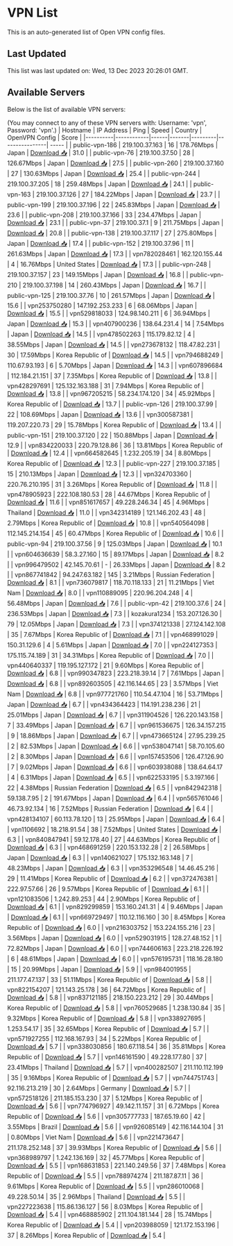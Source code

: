 # VPN List

This is an auto-generated list of Open VPN config files.

## Last Updated

This list was last updated on: Wed, 13 Dec 2023 20:26:01 GMT.

## Available Servers

Below is the list of available VPN servers:

(You may connect to any of these VPN servers with: Username: 'vpn', Password: 'vpn'.)
| Hostname | IP Address | Ping | Speed | Country | OpenVPN Config | Score |
|----------|------------|------|-------|---------|----------------| ----- |
| public-vpn-186 | 219.100.37.163 | 16 | 178.76Mbps | Japan | [Download 📥](./configs/server_0_JP.ovpn) | 31.0 |
| public-vpn-76 | 219.100.37.50 | 28 | 126.67Mbps | Japan | [Download 📥](./configs/server_1_JP.ovpn) | 27.5 |
| public-vpn-260 | 219.100.37.160 | 27 | 130.63Mbps | Japan | [Download 📥](./configs/server_2_JP.ovpn) | 25.4 |
| public-vpn-244 | 219.100.37.205 | 18 | 259.48Mbps | Japan | [Download 📥](./configs/server_3_JP.ovpn) | 24.1 |
| public-vpn-163 | 219.100.37.126 | 27 | 184.22Mbps | Japan | [Download 📥](./configs/server_4_JP.ovpn) | 23.7 |
| public-vpn-199 | 219.100.37.196 | 22 | 245.83Mbps | Japan | [Download 📥](./configs/server_5_JP.ovpn) | 23.6 |
| public-vpn-208 | 219.100.37.166 | 33 | 234.47Mbps | Japan | [Download 📥](./configs/server_6_JP.ovpn) | 23.1 |
| public-vpn-37 | 219.100.37.1 | 9 | 211.75Mbps | Japan | [Download 📥](./configs/server_7_JP.ovpn) | 20.8 |
| public-vpn-138 | 219.100.37.117 | 27 | 275.80Mbps | Japan | [Download 📥](./configs/server_8_JP.ovpn) | 17.4 |
| public-vpn-152 | 219.100.37.96 | 11 | 261.63Mbps | Japan | [Download 📥](./configs/server_9_JP.ovpn) | 17.3 |
| vpn782028461 | 162.120.155.44 | 4 | 16.76Mbps | United States | [Download 📥](./configs/server_10_US.ovpn) | 17.3 |
| public-vpn-248 | 219.100.37.157 | 23 | 149.15Mbps | Japan | [Download 📥](./configs/server_11_JP.ovpn) | 16.8 |
| public-vpn-210 | 219.100.37.198 | 14 | 260.43Mbps | Japan | [Download 📥](./configs/server_12_JP.ovpn) | 16.7 |
| public-vpn-125 | 219.100.37.76 | 10 | 261.57Mbps | Japan | [Download 📥](./configs/server_13_JP.ovpn) | 15.6 |
| vpn253750280 | 147.192.253.233 | 6 | 68.06Mbps | Japan | [Download 📥](./configs/server_14_JP.ovpn) | 15.5 |
| vpn529818033 | 124.98.140.211 | 6 | 36.94Mbps | Japan | [Download 📥](./configs/server_15_JP.ovpn) | 15.3 |
| vpn407900236 | 138.64.231.4 | 14 | 7.54Mbps | Japan | [Download 📥](./configs/server_16_JP.ovpn) | 14.5 |
| vpn478502263 | 115.179.82.12 | 4 | 38.55Mbps | Japan | [Download 📥](./configs/server_17_JP.ovpn) | 14.5 |
| vpn273678132 | 118.47.82.231 | 30 | 17.59Mbps | Korea Republic of | [Download 📥](./configs/server_18_KR.ovpn) | 14.5 |
| vpn794688249 | 110.67.93.193 | 6 | 5.70Mbps | Japan | [Download 📥](./configs/server_19_JP.ovpn) | 14.3 |
| vpn607896684 | 112.184.21.151 | 37 | 7.35Mbps | Korea Republic of | [Download 📥](./configs/server_20_KR.ovpn) | 13.8 |
| vpn428297691 | 125.132.163.188 | 31 | 7.94Mbps | Korea Republic of | [Download 📥](./configs/server_21_KR.ovpn) | 13.8 |
| vpn967205215 | 58.234.174.120 | 34 | 45.92Mbps | Korea Republic of | [Download 📥](./configs/server_22_KR.ovpn) | 13.7 |
| public-vpn-126 | 219.100.37.99 | 22 | 108.69Mbps | Japan | [Download 📥](./configs/server_23_JP.ovpn) | 13.6 |
| vpn300587381 | 119.207.220.73 | 29 | 15.78Mbps | Korea Republic of | [Download 📥](./configs/server_24_KR.ovpn) | 13.4 |
| public-vpn-151 | 219.100.37.120 | 22 | 150.88Mbps | Japan | [Download 📥](./configs/server_25_JP.ovpn) | 12.9 |
| vpn834220033 | 220.79.128.86 | 36 | 13.81Mbps | Korea Republic of | [Download 📥](./configs/server_26_KR.ovpn) | 12.4 |
| vpn664582645 | 1.232.205.19 | 34 | 8.80Mbps | Korea Republic of | [Download 📥](./configs/server_27_KR.ovpn) | 12.3 |
| public-vpn-227 | 219.100.37.185 | 15 | 210.13Mbps | Japan | [Download 📥](./configs/server_28_JP.ovpn) | 12.3 |
| vpn324703360 | 220.76.210.195 | 31 | 3.26Mbps | Korea Republic of | [Download 📥](./configs/server_29_KR.ovpn) | 11.8 |
| vpn478905923 | 222.108.180.53 | 28 | 44.67Mbps | Korea Republic of | [Download 📥](./configs/server_30_KR.ovpn) | 11.6 |
| vpn851617657 | 49.228.246.34 | 45 | 4.96Mbps | Thailand | [Download 📥](./configs/server_31_TH.ovpn) | 11.0 |
| vpn342314189 | 121.146.202.43 | 48 | 2.79Mbps | Korea Republic of | [Download 📥](./configs/server_32_KR.ovpn) | 10.8 |
| vpn540564098 | 112.145.214.154 | 45 | 60.47Mbps | Korea Republic of | [Download 📥](./configs/server_33_KR.ovpn) | 10.6 |
| public-vpn-94 | 219.100.37.56 | 9 | 125.03Mbps | Japan | [Download 📥](./configs/server_34_JP.ovpn) | 10.1 |
| vpn604636639 | 58.3.27.160 | 15 | 89.17Mbps | Japan | [Download 📥](./configs/server_35_JP.ovpn) | 8.2 |
| vpn996479502 | 42.145.70.61 | - | 26.33Mbps | Japan | [Download 📥](./configs/server_36_JP.ovpn) | 8.2 |
| vpn867741842 | 94.247.63.182 | 145 | 3.21Mbps | Russian Federation | [Download 📥](./configs/server_37_RU.ovpn) | 8.1 |
| vpn736079817 | 118.70.118.133 | 21 | 11.21Mbps | Viet Nam | [Download 📥](./configs/server_38_VN.ovpn) | 8.0 |
| vpn110889095 | 220.96.204.248 | 4 | 56.48Mbps | Japan | [Download 📥](./configs/server_39_JP.ovpn) | 7.6 |
| public-vpn-42 | 219.100.37.6 | 24 | 236.53Mbps | Japan | [Download 📥](./configs/server_40_JP.ovpn) | 7.3 |
| kozakura1234 | 153.207.126.30 | 79 | 12.05Mbps | Japan | [Download 📥](./configs/server_41_JP.ovpn) | 7.3 |
| vpn374121338 | 27.124.142.108 | 35 | 7.67Mbps | Korea Republic of | [Download 📥](./configs/server_42_KR.ovpn) | 7.1 |
| vpn468991029 | 150.31.129.6 | 4 | 5.61Mbps | Japan | [Download 📥](./configs/server_43_JP.ovpn) | 7.0 |
| vpn224127353 | 175.115.74.189 | 31 | 34.31Mbps | Korea Republic of | [Download 📥](./configs/server_44_KR.ovpn) | 7.0 |
| vpn440640337 | 119.195.127.172 | 21 | 9.60Mbps | Korea Republic of | [Download 📥](./configs/server_45_KR.ovpn) | 6.8 |
| vpn990347823 | 223.218.39.14 | 7 | 7.61Mbps | Japan | [Download 📥](./configs/server_46_JP.ovpn) | 6.8 |
| vpn892603505 | 42.116.144.65 | 23 | 3.57Mbps | Viet Nam | [Download 📥](./configs/server_47_VN.ovpn) | 6.8 |
| vpn977721760 | 110.54.47.104 | 16 | 53.71Mbps | Japan | [Download 📥](./configs/server_48_JP.ovpn) | 6.7 |
| vpn434364423 | 114.191.238.236 | 21 | 25.01Mbps | Japan | [Download 📥](./configs/server_49_JP.ovpn) | 6.7 |
| vpn311904526 | 126.220.143.158 | 7 | 33.49Mbps | Japan | [Download 📥](./configs/server_50_JP.ovpn) | 6.7 |
| vpn961536675 | 126.34.157.215 | 9 | 18.86Mbps | Japan | [Download 📥](./configs/server_51_JP.ovpn) | 6.7 |
| vpn473665124 | 27.95.239.25 | 2 | 82.53Mbps | Japan | [Download 📥](./configs/server_52_JP.ovpn) | 6.6 |
| vpn538047141 | 58.70.105.60 | 2 | 8.30Mbps | Japan | [Download 📥](./configs/server_53_JP.ovpn) | 6.6 |
| vpn157453506 | 126.47.126.90 | 7 | 9.02Mbps | Japan | [Download 📥](./configs/server_54_JP.ovpn) | 6.6 |
| vpn603938088 | 138.64.64.17 | 4 | 6.31Mbps | Japan | [Download 📥](./configs/server_55_JP.ovpn) | 6.5 |
| vpn622533195 | 5.3.197.166 | 22 | 4.38Mbps | Russian Federation | [Download 📥](./configs/server_56_RU.ovpn) | 6.5 |
| vpn842942318 | 59.138.7.95 | 2 | 191.67Mbps | Japan | [Download 📥](./configs/server_57_JP.ovpn) | 6.4 |
| vpn565761046 | 46.73.92.134 | 16 | 7.52Mbps | Russian Federation | [Download 📥](./configs/server_58_RU.ovpn) | 6.4 |
| vpn428134107 | 60.113.78.120 | 13 | 25.95Mbps | Japan | [Download 📥](./configs/server_59_JP.ovpn) | 6.4 |
| vpn1106692 | 18.218.91.54 | 38 | 7.52Mbps | United States | [Download 📥](./configs/server_60_US.ovpn) | 6.3 |
| vpn840847941 | 59.12.178.40 | 27 | 44.63Mbps | Korea Republic of | [Download 📥](./configs/server_61_KR.ovpn) | 6.3 |
| vpn468691259 | 220.153.132.28 | 2 | 26.58Mbps | Japan | [Download 📥](./configs/server_62_JP.ovpn) | 6.3 |
| vpn140621027 | 175.132.163.148 | 7 | 48.23Mbps | Japan | [Download 📥](./configs/server_63_JP.ovpn) | 6.3 |
| vpn353296548 | 14.46.45.216 | 29 | 11.41Mbps | Korea Republic of | [Download 📥](./configs/server_64_KR.ovpn) | 6.2 |
| vpn372476381 | 222.97.57.66 | 26 | 9.57Mbps | Korea Republic of | [Download 📥](./configs/server_65_KR.ovpn) | 6.1 |
| vpn121083506 | 1.242.89.253 | 44 | 2.90Mbps | Korea Republic of | [Download 📥](./configs/server_66_KR.ovpn) | 6.1 |
| vpn829299859 | 153.160.241.31 | 4 | 9.46Mbps | Japan | [Download 📥](./configs/server_67_JP.ovpn) | 6.1 |
| vpn669729497 | 110.12.116.160 | 30 | 8.45Mbps | Korea Republic of | [Download 📥](./configs/server_68_KR.ovpn) | 6.0 |
| vpn216303752 | 153.224.155.216 | 23 | 3.56Mbps | Japan | [Download 📥](./configs/server_69_JP.ovpn) | 6.0 |
| vpn529031915 | 128.27.48.152 | 1 | 72.82Mbps | Japan | [Download 📥](./configs/server_70_JP.ovpn) | 6.0 |
| vpn744606163 | 223.218.226.192 | 6 | 48.61Mbps | Japan | [Download 📥](./configs/server_71_JP.ovpn) | 6.0 |
| vpn576195731 | 118.16.28.180 | 15 | 20.99Mbps | Japan | [Download 📥](./configs/server_72_JP.ovpn) | 5.9 |
| vpn984001955 | 211.177.47.137 | 33 | 51.11Mbps | Korea Republic of | [Download 📥](./configs/server_73_KR.ovpn) | 5.8 |
| vpn822154207 | 121.143.25.178 | 36 | 64.72Mbps | Korea Republic of | [Download 📥](./configs/server_74_KR.ovpn) | 5.8 |
| vpn837121185 | 218.150.223.212 | 29 | 30.44Mbps | Korea Republic of | [Download 📥](./configs/server_75_KR.ovpn) | 5.8 |
| vpn760529685 | 1.238.130.84 | 35 | 9.32Mbps | Korea Republic of | [Download 📥](./configs/server_76_KR.ovpn) | 5.8 |
| vpn338927695 | 1.253.54.17 | 35 | 32.65Mbps | Korea Republic of | [Download 📥](./configs/server_77_KR.ovpn) | 5.7 |
| vpn571927255 | 112.168.167.93 | 34 | 5.22Mbps | Korea Republic of | [Download 📥](./configs/server_78_KR.ovpn) | 5.7 |
| vpn338030856 | 180.67.118.54 | 36 | 35.81Mbps | Korea Republic of | [Download 📥](./configs/server_79_KR.ovpn) | 5.7 |
| vpn146161590 | 49.228.177.80 | 37 | 23.41Mbps | Thailand | [Download 📥](./configs/server_80_TH.ovpn) | 5.7 |
| vpn400282507 | 211.110.112.199 | 35 | 9.16Mbps | Korea Republic of | [Download 📥](./configs/server_81_KR.ovpn) | 5.7 |
| vpn744751743 | 92.116.213.219 | 30 | 2.64Mbps | Germany | [Download 📥](./configs/server_82_DE.ovpn) | 5.7 |
| vpn572518126 | 211.185.153.230 | 37 | 5.12Mbps | Korea Republic of | [Download 📥](./configs/server_83_KR.ovpn) | 5.6 |
| vpn774796927 | 49.142.11.157 | 31 | 6.72Mbps | Korea Republic of | [Download 📥](./configs/server_84_KR.ovpn) | 5.6 |
| vpn305777733 | 187.65.19.60 | 42 | 3.55Mbps | Brazil | [Download 📥](./configs/server_85_BR.ovpn) | 5.6 |
| vpn926085149 | 42.116.144.104 | 31 | 0.80Mbps | Viet Nam | [Download 📥](./configs/server_86_VN.ovpn) | 5.6 |
| vpn221473647 | 211.178.252.148 | 37 | 39.93Mbps | Korea Republic of | [Download 📥](./configs/server_87_KR.ovpn) | 5.6 |
| vpn368989797 | 1.242.136.169 | 32 | 45.77Mbps | Korea Republic of | [Download 📥](./configs/server_88_KR.ovpn) | 5.5 |
| vpn168631853 | 221.140.249.56 | 37 | 7.48Mbps | Korea Republic of | [Download 📥](./configs/server_89_KR.ovpn) | 5.5 |
| vpn788974274 | 211.187.87.11 | 36 | 9.61Mbps | Korea Republic of | [Download 📥](./configs/server_90_KR.ovpn) | 5.5 |
| vpn286010068 | 49.228.50.14 | 35 | 2.96Mbps | Thailand | [Download 📥](./configs/server_91_TH.ovpn) | 5.5 |
| vpn227223638 | 115.86.136.127 | 56 | 8.03Mbps | Korea Republic of | [Download 📥](./configs/server_92_KR.ovpn) | 5.4 |
| vpn468885902 | 211.104.181.144 | 28 | 15.74Mbps | Korea Republic of | [Download 📥](./configs/server_93_KR.ovpn) | 5.4 |
| vpn203988059 | 121.172.153.196 | 37 | 8.26Mbps | Korea Republic of | [Download 📥](./configs/server_94_KR.ovpn) | 5.4 |
